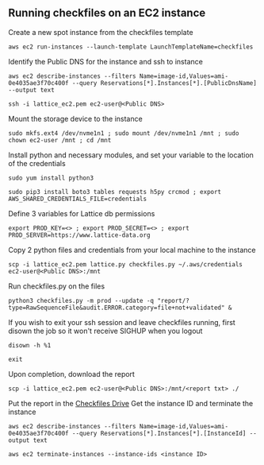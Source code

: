 Running checkfiles on an EC2 instance
---------------- 
Create a new spot instance from the checkfiles template
```
aws ec2 run-instances --launch-template LaunchTemplateName=checkfiles
```
Identify the Public DNS for the instance and ssh to instance
```
aws ec2 describe-instances --filters Name=image-id,Values=ami-0e4035ae3f70c400f --query Reservations[*].Instances[*].[PublicDnsName] --output text
```
```
ssh -i lattice_ec2.pem ec2-user@<Public DNS>
```
Mount the storage device to the instance
```
sudo mkfs.ext4 /dev/nvme1n1 ; sudo mount /dev/nvme1n1 /mnt ; sudo chown ec2-user /mnt ; cd /mnt
```
Install python and necessary modules, and set your variable to the location of the credentials
```
sudo yum install python3
```
```
sudo pip3 install boto3 tables requests h5py crcmod ; export AWS_SHARED_CREDENTIALS_FILE=credentials
```
Define 3 variables for Lattice db permissions
```
export PROD_KEY=<> ; export PROD_SECRET=<> ; export PROD_SERVER=https://www.lattice-data.org
```
Copy 2 python files and credentials from your local machine to the instance
```
scp -i lattice_ec2.pem lattice.py checkfiles.py ~/.aws/credentials ec2-user@<Public DNS>:/mnt
```
Run checkfiles.py on the files
```
python3 checkfiles.py -m prod --update -q "report/?type=RawSequenceFile&audit.ERROR.category=file+not+validated" &
```
If you wish to exit your ssh session and leave checkfiles running, first disown the job so it won't receive SIGHUP when you logout
```
disown -h %1
```
```
exit
```
Upon completion, download the report
```
scp -i lattice_ec2.pem ec2-user@<Public DNS>:/mnt/<report txt> ./
```
Put the report in the [Checkfiles Drive](https://drive.google.com/drive/u/2/folders/1iomrTnd11hAH6S2iOMKciU6Llg1BZorP)
Get the instance ID and terminate the instance
```
aws ec2 describe-instances --filters Name=image-id,Values=ami-0e4035ae3f70c400f --query Reservations[*].Instances[*].[InstanceId] --output text
```
```
aws ec2 terminate-instances --instance-ids <instance ID>
```
